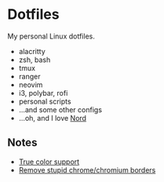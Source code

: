 # Dotfiles

My personal Linux dotfiles.

* alacritty
* zsh, bash
* tmux
* ranger
* neovim
* i3, polybar, rofi
* personal scripts
* ...and some other configs
* ...oh, and I love [Nord](https://www.nordtheme.com/)

## Notes

* [True color support](https://gist.github.com/andersevenrud/015e61af2fd264371032763d4ed965b6)
* [Remove stupid chrome/chromium borders](https://stackoverflow.com/questions/11505767/how-can-i-set-chrome-to-use-system-titlebars-and-border-in-preferences-file)
